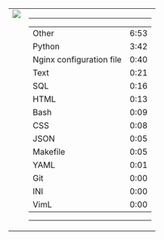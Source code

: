 
<table><tr>
<td valign="top">
  <img src="https://wakatime.com/share/@Aperture/0cd21d5d-ac4f-458d-9c71-d06f479c1297.png" />
</td>

<td valign="top">
  <hr>
  <table>
    <tr><td>Other</td><td>6:53</td></tr><tr><td>Python</td><td>3:42</td></tr><tr><td>Nginx configuration file</td><td>0:40</td></tr><tr><td>Text</td><td>0:21</td></tr><tr><td>SQL</td><td>0:16</td></tr><tr><td>HTML</td><td>0:13</td></tr><tr><td>Bash</td><td>0:09</td></tr><tr><td>CSS</td><td>0:08</td></tr><tr><td>JSON</td><td>0:05</td></tr><tr><td>Makefile</td><td>0:05</td></tr><tr><td>YAML</td><td>0:01</td></tr><tr><td>Git</td><td>0:00</td></tr><tr><td>INI</td><td>0:00</td></tr><tr><td>VimL</td><td>0:00</td></tr>
  </table>
  <hr>
</td>
</tr></table>

